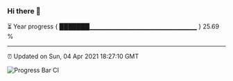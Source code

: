 ### Hi there 👋

⏳ Year progress { ███████▁▁▁▁▁▁▁▁▁▁▁▁▁▁▁▁▁▁▁▁▁▁▁ } 25.69 %

---

⏰ Updated on Sun, 04 Apr 2021 18:27:10 GMT

![Progress Bar CI](https://github.com/liununu/liununu/workflows/Progress%20Bar%20CI/badge.svg)
